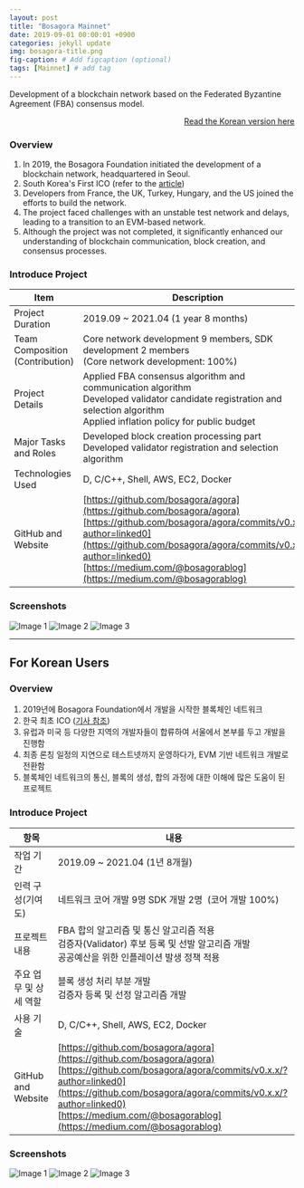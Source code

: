 ```yaml
---
layout: post
title: "Bosagora Mainnet"
date: 2019-09-01 00:00:01 +0900
categories: jekyll update
img: bosagora-title.png
fig-caption: # Add figcaption (optional)
tags: [Mainnet] # add tag
---
```

Development of a blockchain network based on the Federated Byzantine Agreement (FBA) consensus model.

<div style="text-align: right;">
    <a href="#for-korean-users">Read the Korean version here</a> 
</div>

### Overview
1. In 2019, the Bosagora Foundation initiated the development of a blockchain network, headquartered in Seoul.
2. South Korea's First ICO (refer to the [article](https://www.the-blockchain.com/2017/05/06/south-koreas-boscoin-announces-ico-may-10th-2017/))
3. Developers from France, the UK, Turkey, Hungary, and the US joined the efforts to build the network.
4. The project faced challenges with an unstable test network and delays, leading to a transition to an EVM-based network.
5. Although the project was not completed, it significantly enhanced our understanding of blockchain communication, block creation, and consensus processes.

### Introduce Project

| Item                            | Description                                                                                                                                                                                                                                                                                |
| ------------------------------- | ------------------------------------------------------------------------------------------------------------------------------------------------------------------------------------------------------------------------------------------------------------------------------------------ |
| Project Duration                | 2019.09 ~ 2021.04 (1 year 8 months)                                                                                                                                                                                                                                                        |
| Team Composition (Contribution) | Core network development 9 members, SDK development 2 members <br> (Core network development: 100%)                                                                                                                                                                                        |
| Project Details                 | Applied FBA consensus algorithm and communication algorithm <br> Developed validator candidate registration and selection algorithm <br> Applied inflation policy for public budget                                                                                                        |
| Major Tasks and Roles           | Developed block creation processing part <br> Developed validator registration and selection algorithm                                                                                                                                                                                     |
| Technologies Used               | D, C/C++, Shell, AWS, EC2, Docker                                                                                                                                                                                                                                                          |
| GitHub and Website              | [https://github.com/bosagora/agora](https://github.com/bosagora/agora) <br> [https://github.com/bosagora/agora/commits/v0.x.x/?author=linked0](https://github.com/bosagora/agora/commits/v0.x.x/?author=linked0) <br> [https://medium.com/@bosagorablog](https://medium.com/@bosagorablog) |

### Screenshots
![Image 1]({{site.baseurl}}/assets/img/bosagora-1.png)
![Image 2]({{site.baseurl}}/assets/img/bosagora-2.png)
![Image 3]({{site.baseurl}}/assets/img/bosagora-3.png)

---
## For Korean Users
### Overview
1. 2019년에 Bosagora Foundation에서 개발을 시작한 블록체인 네트워크
2. 한국 최초 ICO ([기사 참조](https://www.the-blockchain.com/2017/05/06/south-koreas-boscoin-announces-ico-may-10th-2017/))
3. 유럽과 미국 등 다양한 지역의 개발자들이 합류하여 서울에서 본부를 두고 개발을 진행함
4. 최종 론칭 일정의 지연으로 테스트넷까지 운영하다가, EVM 기반 네트워크 개발로 전환함
5. 블록체인 네트워크의 통신, 블록의 생성, 합의 과정에 대한 이해에 많은 도움이 된 프로젝트

### Introduce Project

| 항목                   | 내용                                                                                                                                                                                                                                                                                       |
| ---------------------- | ------------------------------------------------------------------------------------------------------------------------------------------------------------------------------------------------------------------------------------------------------------------------------------------ |
| 작업 기간              | 2019.09 ~ 2021.04 (1년 8개월)                                                                                                                                                                                                                                                              |
| 인력 구성(기여도)      | 네트워크 코어 개발 9명  SDK 개발 2명  (코어 개발 100%)                                                                                                                                                                                                                                     |
| 프로젝트 내용          | FBA 합의 알고리즘 및 통신 알고리즘 적용 <br> 검증자(Validator) 후보 등록 및 선발 알고리즘 개발 <br> 공공예산을 위한 인플레이션 발생 정책 적용                                                                                                                                              |
| 주요 업무 및 상세 역할 | 블록 생성 처리 부분 개발 <br> 검증자 등록 및 선정 알고리즘 개발                                                                                                                                                                                                                            |
| 사용 기술              | D, C/C++, Shell, AWS, EC2, Docker                                                                                                                                                                                                                                                          |
| GitHub and Website     | [https://github.com/bosagora/agora](https://github.com/bosagora/agora) <br> [https://github.com/bosagora/agora/commits/v0.x.x/?author=linked0](https://github.com/bosagora/agora/commits/v0.x.x/?author=linked0) <br> [https://medium.com/@bosagorablog](https://medium.com/@bosagorablog) |


### Screenshots
![Image 1]({{site.baseurl}}/assets/img/bosagora-1.png)
![Image 2]({{site.baseurl}}/assets/img/bosagora-2.png)
![Image 3]({{site.baseurl}}/assets/img/bosagora-3.png)
